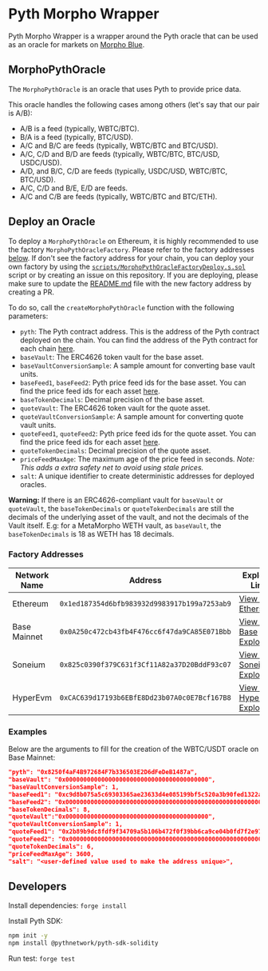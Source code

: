 # Pyth Morpho Wrapper

Pyth Morpho Wrapper is a wrapper around the Pyth oracle that can be used as an oracle for markets on [Morpho Blue](https://github.com/morpho-org/morpho-blue).

## MorphoPythOracle

The `MorphoPythOracle` is an oracle that uses Pyth to provide price data.

This oracle handles the following cases among others (let's say that our pair is A/B):

- A/B is a feed (typically, WBTC/BTC).
- B/A is a feed (typically, BTC/USD).
- A/C and B/C are feeds (typically, WBTC/BTC and BTC/USD).
- A/C, C/D and B/D are feeds (typically, WBTC/BTC, BTC/USD, USDC/USD).
- A/D, and B/C, C/D are feeds (typically, USDC/USD, WBTC/BTC, BTC/USD).
- A/C, C/D and B/E, E/D are feeds.
- A/C and C/B are feeds (typically, WBTC/BTC and BTC/ETH).

## Deploy an Oracle

To deploy a `MorphoPythOracle` on Ethereum, it is highly recommended to use the factory `MorphoPythOracleFactory`. Please refer to the factory addresses [below](#factory-addresses).
If don't see the factory address for your chain, you can deploy your own factory by using the [`scripts/MorphoPythOracleFactoryDeploy.s.sol`](scripts/MorphoPythOracleFactoryDeploy.s.sol) script or by creating an issue on this repository.
If you are deploying, please make sure to update the [README.md](README.md) file with the new factory address by creating a PR.

To do so, call the `createMorphoPythOracle` function with the following parameters:

- `pyth`: The Pyth contract address. This is the address of the Pyth contract deployed on the chain. You can find the address of the Pyth contract for each chain [here](https://docs.pyth.network/price-feeds/contract-addresses/evm).
- `baseVault`: The ERC4626 token vault for the base asset.
- `baseVaultConversionSample`: A sample amount for converting base vault units.
- `baseFeed1`, `baseFeed2`: Pyth price feed ids for the base asset. You can find the price feed ids for each asset [here](https://www.pyth.network/developers/price-feed-ids).
- `baseTokenDecimals`: Decimal precision of the base asset.  
- `quoteVault`: The ERC4626 token vault for the quote asset.
- `quoteVaultConversionSample`: A sample amount for converting quote vault units.
- `quoteFeed1`, `quoteFeed2`: Pyth price feed ids for the quote asset. You can find the price feed ids for each asset [here](https://www.pyth.network/developers/price-feed-ids).
- `quoteTokenDecimals`: Decimal precision of the quote asset.
- `priceFeedMaxAge`: The maximum age of the price feed in seconds. *Note: This adds a extra safety net to avoid using stale prices.*
- `salt`: A unique identifier to create deterministic addresses for deployed oracles.

**Warning:** If there is an ERC4626-compliant vault for `baseVault` or `quoteVault`, the `baseTokenDecimals` or `quoteTokenDecimals` are still the decimals of the underlying asset of the vault, and not the decimals of the Vault itself.
E.g: for a MetaMorpho WETH vault, as `baseVault`, the `baseTokenDecimals` is 18 as WETH has 18 decimals.

### Factory Addresses

| Network Name | Address | Explorer Link |
|--------------|---------|---------------|
| Ethereum | `0x1ed187354d6bfb983932d9983917b199a7253ab9` | [View on Etherscan](https://etherscan.io/address/0x1ed187354d6bfb983932d9983917b199a7253ab9) |
| Base Mainnet | `0x0A250c472cb43fb4F476cc6f47da9CA85E071Bbb` | [View on Base Explorer](https://basescan.org/address/0x0A250c472cb43fb4F476cc6f47da9CA85E071Bbb) |
| Soneium | `0x825c0390f379C631f3Cf11A82a37D20BddF93c07` | [View on Soneium Explorer](https://soneium.blockscout.com/address/0x825c0390f379C631f3Cf11A82a37D20BddF93c07) |
| HyperEvm | `0xCAC639d17193b6EBfE8Dd23b07A0c0E7Bcf167B8` | [View on HyperEvm Explorer](https://hyperevmscan.io/address/0xCAC639d17193b6EBfE8Dd23b07A0c0E7Bcf167B8) |

### Examples

Below are the arguments to fill for the creation of the WBTC/USDT oracle on Base Mainnet:

```json
"pyth": "0x8250f4aF4B972684F7b336503E2D6dFeDeB1487a",
"baseVault": "0x0000000000000000000000000000000000000000",
"baseVaultConversionSample": 1,
"baseFeed1": "0xc9d8b075a5c69303365ae23633d4e085199bf5c520a3b90fed1322a0342ffc33",
"baseFeed2": "0x0000000000000000000000000000000000000000000000000000000000000000",
"baseTokenDecimals": 8,
"quoteVault":"0x0000000000000000000000000000000000000000",
"quoteVaultConversionSample": 1,
"quoteFeed1": "0x2b89b9dc8fdf9f34709a5b106b472f0f39bb6ca9ce04b0fd7f2e971688e2e53b",
"quoteFeed2": "0x0000000000000000000000000000000000000000000000000000000000000000",
"quoteTokenDecimals": 6,
"priceFeedMaxAge": 3600,
"salt": "<user-defined value used to make the address unique>",
```

## Developers

Install dependencies: `forge install`

Install Pyth SDK:
```bash
npm init -y
npm install @pythnetwork/pyth-sdk-solidity
```

Run test: `forge test`
